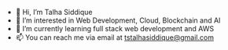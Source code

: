 - 👋 Hi, I’m Talha Siddique
- 👀 I’m interested in Web Development, Cloud, Blockchain and AI
- 🌱 I’m currently learning full stack web development and AWS
- 📫 You can reach me via email at tstalhasiddique@gmail.com
